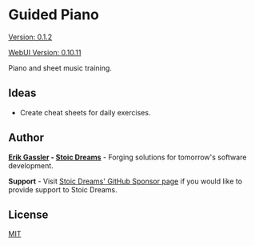 # Guided Piano

[Version: 0.1.2](https://github.com/StoicDreams/GuidedPiano)

[WebUI Version: 0.10.11](https://github.com/StoicDreams/WebUI)

Piano and sheet music training.

## Ideas

* Create cheat sheets for daily exercises.

## Author

**[Erik Gassler](https://www.erikgassler.com) - [Stoic Dreams](https://www.stoicdreams.com)** - Forging solutions for tomorrow's software development.

**Support** - Visit [Stoic Dreams' GitHub Sponsor page](https://github.com/sponsors/StoicDreams) if you would like to provide support to Stoic Dreams.

## License

[MIT](LICENSE)
